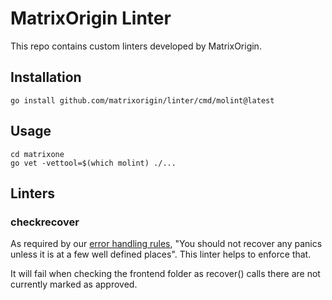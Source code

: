 # MatrixOrigin Linter

This repo contains custom linters developed by MatrixOrigin.

## Installation

```
go install github.com/matrixorigin/linter/cmd/molint@latest
```

## Usage

```
cd matrixone
go vet -vettool=$(which molint) ./...
```

## Linters

### checkrecover

As required by our [error handling rules](https://github.com/matrixorigin/matrixone/blob/main/pkg/common/moerr/error_handling.md),
"You should not recover any panics unless it is at a few well defined places".
This linter helps to enforce that. 

It will fail when checking the frontend folder as recover() calls there are not currently marked as approved. 

